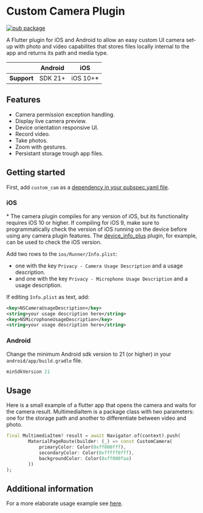 <!--
This README describes the package. If you publish this package to pub.dev,
this README's contents appear on the landing page for your package.

For information about how to write a good package README, see the guide for
[writing package pages](https://dart.dev/guides/libraries/writing-package-pages).

For general information about developing packages, see the Dart guide for
[creating packages](https://dart.dev/guides/libraries/create-library-packages)
and the Flutter guide for
[developing packages and plugins](https://flutter.dev/developing-packages).
-->

# Custom Camera Plugin

[![pub package](https://img.shields.io/pub/v/custom_cam.svg)](https://pub.dev/packages/custom_cam)

A Flutter plugin for iOS and Android to allow an easy custom UI camera set-up with photo and video capabilites that stores files locally internal to the app and returns its path and media type.

|                | Android | iOS      |
|----------------|---------|----------|
| **Support**    | SDK 21+ | iOS 10+* |

## Features

* Camera permission exception handling.
* Display live camera preview.
* Device orientation responsive UI.
* Record video.
* Take photos.
* Zoom with gestures.
* Persistant storage trough app files.

## Getting started

First, add `custom_cam` as a [dependency in your pubspec.yaml file](https://flutter.dev/using-packages/).

### iOS

\* The camera plugin compiles for any version of iOS, but its functionality
requires iOS 10 or higher. If compiling for iOS 9, make sure to programmatically
check the version of iOS running on the device before using any camera plugin features.
The [device_info_plus](https://pub.dev/packages/device_info_plus) plugin, for example, can be used to check the iOS version.

Add two rows to the `ios/Runner/Info.plist`:

* one with the key `Privacy - Camera Usage Description` and a usage description.
* and one with the key `Privacy - Microphone Usage Description` and a usage description.

If editing `Info.plist` as text, add:

```xml
<key>NSCameraUsageDescription</key>
<string>your usage description here</string>
<key>NSMicrophoneUsageDescription</key>
<string>your usage description here</string>
```

### Android

Change the minimum Android sdk version to 21 (or higher) in your `android/app/build.gradle` file.

```groovy
minSdkVersion 21
```

## Usage

Here is a small example of a flutter app that opens the camera and waits for the camera result. MultimediaItem is a package class with two parameters: one for the storage path and another to differentiate between video and photo.

```dart
final MultimediaItem? result = await Navigator.of(context).push(
        MaterialPageRoute(builder: (_) => const CustomCamera(
            primaryColor: Color(0xff000fff), 
            secondaryColor: Color(0xfffff0fff), 
            backgroundColor: Color(0xff000faa)
        ))
);
```

## Additional information

For a more elaborate usage example see [here](https://github.com/marcelosolorzano/custom_cam/tree/main/example).
